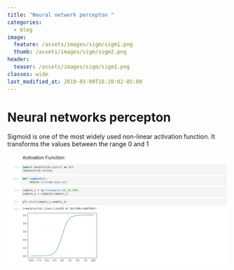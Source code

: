 ```yaml
---
title: "Neural network percepton "
categories:
  - blog
image:
  feature: /assets/images/sigm/sigm1.png
  thumb: /assets/images/sigm/sigm2.png
header:
  teaser: /assets/images/sigm/sigm1.png
classes: wide
last_modified_at: 2019-03-09T16:20:02-05:00
---
```


# Neural networks percepton

Sigmoid is one of the most widely used non-linear activation function. It transforms the values between the range 0 and 1

[![small image](/assets/images/sigm/sigm1.png)](/assets/images/sigm/sigm1.png)

